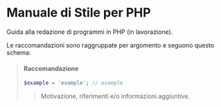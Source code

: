 # Manuale di Stile per PHP
Guida alla redazione di programmi in PHP (in lavorazione).


Le raccomandazioni sono raggruppate per argomento e seguono questo schema:
> #### Raccomandazione
> ```php
> $example = 'example'; // example
> ```
> 
> > Motivazione, riferimenti e/o informazioni aggiuntive. 



